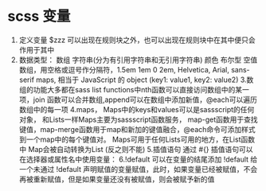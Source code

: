 # scss 变量
1. 定义变量 $zzz 可以出现在规则块之外，也可以出现在规则块中在其中便只会作用于其中
2. 数据类型：
   数组
   字符串(分为有引用字符串和无引用字符串)
   颜色
   布尔型
   空值
   数组，用空格或逗号作分隔符，1.5em 1em 0 2em, Helvetica, Arial, sans-serif
   maps, 相当于 JavaScript 的 object (key1: value1, key2: value2)
3.数组的功能大多都在sass list functions中nth函数可以直接访问数组中的某一项，join 函数可以合并数组,append可以在数组中添加新值，@each可以遍历数组中的每一项
4.maps， Maps中的keys和values可以是sassscript的任何对象， 和Lists一样Maps主要为sassscript函数服务， map-get函数用于查找键值，map-merge函数用于map和新加的键值融合，@each命令可添加样式到一个map中的每个键值对。 Maps可用于任何Lists可用的地方，在List函数中 Map会被自动转换为List (反之则不能)
5.插值语句 通过 #{} 插值语句可以在选择器或属性名中使用变量：
6.!default 可以在变量的结尾添加 !default 给一个未通过 !default 声明赋值的变量赋值，此时，如果变量已经被赋值，不会再被重新赋值，但是如果变量还没有被赋值，则会被赋予新的值